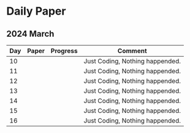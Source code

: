 # Daily Paper

## 2024 March

| Day | Paper | Progress | Comment |
| --- | --- | --- | --- |
| 10  |  |  | Just Coding, Nothing happended. |
| 11  |  |  | Just Coding, Nothing happended. |
| 12  |  |  | Just Coding, Nothing happended. |
| 13  |  |  | Just Coding, Nothing happended. |
| 14  |  |  | Just Coding, Nothing happended. |
| 15  |  |  | Just Coding, Nothing happended. |
| 16  |  |  | Just Coding, Nothing happended. |
